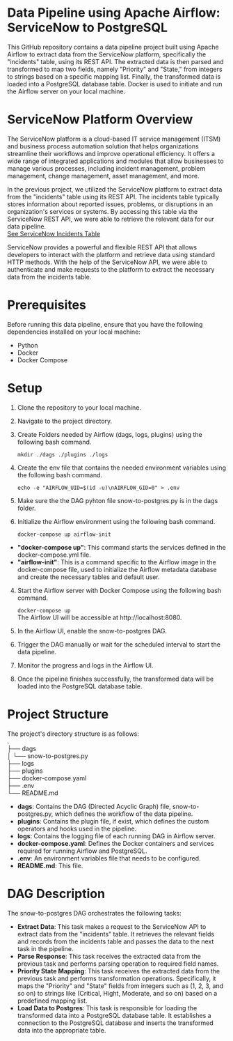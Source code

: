 # Data Pipeline using Apache Airflow: ServiceNow to PostgreSQL
This GitHub repository contains a data pipeline project built using Apache Airflow to extract data from the ServiceNow platform, specifically the "incidents" table, using its REST API. The extracted data is then parsed and transformed to map two fields, namely "Priority" and "State," from integers to strings based on a specific mapping list. Finally, the transformed data is loaded into a PostgreSQL database table. Docker is used to initiate and run the Airflow server on your local machine.

# ServiceNow Platform Overview
The ServiceNow platform is a cloud-based IT service management (ITSM) and business process automation solution that helps organizations streamline their workflows and improve operational efficiency. It offers a wide range of integrated applications and modules that allow businesses to manage various processes, including incident management, problem management, change management, asset management, and more.

In the previous project, we utilized the ServiceNow platform to extract data from the "incidents" table using its REST API. The incidents table typically stores information about reported issues, problems, or disruptions in an organization's services or systems. By accessing this table via the ServiceNow REST API, we were able to retrieve the relevant data for our data pipeline.  
[See ServiceNow Incidents Table](https://github.com/Raed-Ashraf/Data-Pipeline-using-Airflow/issues/1#issue-2105297278)

ServiceNow provides a powerful and flexible REST API that allows developers to interact with the platform and retrieve data using standard HTTP methods. With the help of the ServiceNow API, we were able to authenticate and make requests to the platform to extract the necessary data from the incidents table.

# Prerequisites
Before running this data pipeline, ensure that you have the following dependencies installed on your local machine:
- Python
- Docker
- Docker Compose

# Setup
1. Clone the repository to your local machine.
2. Navigate to the project directory.
3. Create Folders needed by Airflow (dags, logs, plugins) using the following bash command.  
  
    `mkdir ./dags ./plugins ./logs`
4. Create the env file that contains the needed environment variables using the following bash command.  
  
    `echo -e "AIRFLOW_UID=$(id -u)\nAIRFLOW_GID=0" > .env`
5. Make sure the the DAG pyhton file snow-to-postgres.py is in the dags folder.
6. Initialize the Airflow environment using the following bash command.
  
    `docker-compose up airflow-init`
  - **"docker-compose up"**: This command starts the services defined in the docker-compose.yml file.
  - **"airflow-init"**: This is a command specific to the Airflow image in the docker-compose file, used to initialize the Airflow metadata database and create the necessary tables and default user.
4. Start the Airflow server with Docker Compose using the following bash command.  
  
    `docker-compose up`   
  The Airflow UI will be accessible at http://localhost:8080.  
5. In the Airflow UI, enable the snow-to-postgres DAG.
6. Trigger the DAG manually or wait for the scheduled interval to start the data pipeline.
7. Monitor the progress and logs in the Airflow UI.
8. Once the pipeline finishes successfully, the transformed data will be loaded into the PostgreSQL database table.

# Project Structure
The project's directory structure is as follows:  
.  
├── dags  
│   └── snow-to-postgres.py  
├── logs  
├── plugins  
├── docker-compose.yaml  
├── .env  
└── README.md  
- **dags**: Contains the DAG (Directed Acyclic Graph) file, snow-to-postgres.py, which defines the workflow of the data pipeline.
- **plugins**: Contains the plugin file, if exist, which defines the custom operators and hooks used in the pipeline.
- **logs**: Contains the logging file of each running DAG in Airflow server.
- **docker-compose.yaml**: Defines the Docker containers and services required for running Airflow and PostgreSQL.
- **.env**: An environment variables file that needs to be configured.
- **README.md**: This file.

# DAG Description
The snow-to-postgres DAG orchestrates the following tasks:
- **Extract Data**: This task makes a request to the ServiceNow API to extract data from the "incidents" table. It retrieves the relevant fields and records from the incidents table and passes the data to the next task in the pipeline.  
- **Parse Response**: This task receives the extracted data from the previous task and performs parsing operation to required field names.  
- **Priority State Mapping**: This task receives the extracted data from the previous task and performs transformation operations. Specifically, it maps the "Priority" and "State" fields from integers such as (1, 2, 3, and so on) to strings like (Critical, Hight, Moderate, and so on) based on a predefined mapping list.
- **Load Data to Postgres**: This task is responsible for loading the transformed data into a PostgreSQL database table. It establishes a connection to the PostgreSQL database and inserts the transformed data into the appropriate table.

